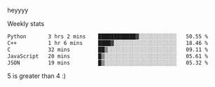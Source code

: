 heyyyy

Weekly stats
<!--START_SECTION:waka-->

```txt
Python       3 hrs 2 mins    ████████████▓░░░░░░░░░░░░   50.55 %
C++          1 hr 6 mins     ████▓░░░░░░░░░░░░░░░░░░░░   18.46 %
C            32 mins         ██▒░░░░░░░░░░░░░░░░░░░░░░   09.11 %
JavaScript   20 mins         █▒░░░░░░░░░░░░░░░░░░░░░░░   05.61 %
JSON         19 mins         █▒░░░░░░░░░░░░░░░░░░░░░░░   05.32 %
```

<!--END_SECTION:waka-->
5 is greater than 4 :)
